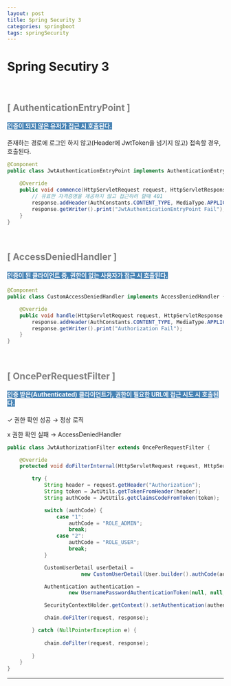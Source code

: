 ```yaml
---
layout: post
title: Spring Security 3
categories: springboot
tags: springSecurity
---
```


# Spring Secutiry 3

<br>

## <span style="color:gray">[ AuthenticationEntryPoint ]</span>

<h4><span style="background-color:#4682B4; color:white">인증이 되지 않은 유저가 접근 시 호출된다.</span></h4>

존재하는 경로에 로그인 하지 않고(Header에 JwtToken을 넘기지 않고) 접속할 경우, 호출된다.

```java
@Component
public class JwtAuthenticationEntryPoint implements AuthenticationEntryPoint {
	
    @Override
    public void commence(HttpServletRequest request, HttpServletResponse response, AuthenticationException authException) throws IOException {
        // 유효한 자격증명을 제공하지 않고 접근하려 할때 401
    	response.addHeader(AuthConstants.CONTENT_TYPE, MediaType.APPLICATION_JSON_VALUE);
		response.getWriter().print("JwtAuthenticationEntryPoint Fail");
    }
}
```

<br>

## <span style="color:gray">[ AccessDeniedHandler ]</span>

<h4><span style="background-color:#4682B4; color:white">인증이 된 클라이언트 중, 권한이 없는 사용자가 접근 시 호출된다.</span></h4>

```java
@Component
public class CustomAccessDeniedHandler implements AccessDeniedHandler {

    @Override
    public void handle(HttpServletRequest request, HttpServletResponse response, AccessDeniedException accessDeniedException) throws IOException, ServletException {
        response.addHeader(AuthConstants.CONTENT_TYPE, MediaType.APPLICATION_JSON_VALUE);
        response.getWriter().print("Authorization Fail");
    }
}
```

<br>

## <span style="color:gray">[ OncePerRequestFilter ]</span>

<h4><span style="background-color:#4682B4; color:white">인증 받은(Authenticated) 클라이언트가, 권한이 필요한 URL에 접근 시도 시 호출된다.</span></h4>

✓ 권한 확인 성공 → 정상 로직

x 권한 확인 실패 → AccessDeniedHandler


```java
public class JwtAuthorizationFilter extends OncePerRequestFilter {

    @Override
    protected void doFilterInternal(HttpServletRequest request, HttpServletResponse response, FilterChain chain) throws IOException, ServletException {

        try {
            String header = request.getHeader("Authorization");
            String token = JwtUtils.getTokenFromHeader(header);
            String authCode = JwtUtils.getClaimsCodeFromToken(token);

            switch (authCode) {
                case "1":
                    authCode = "ROLE_ADMIN";
                    break;
                case "2":
                    authCode = "ROLE_USER";
                    break;
            }

            CustomUserDetail userDetail = 
                        new CustomUserDetail(User.builder().authCode(authCode).build());

            Authentication authentication =
                    new UsernamePasswordAuthenticationToken(null, null, userDetail.getAuthorities();

            SecurityContextHolder.getContext().setAuthentication(authentication);

            chain.doFilter(request, response);

        } catch (NullPointerException e) {
     
            chain.doFilter(request, response);
     
        }
    }
}
```
---